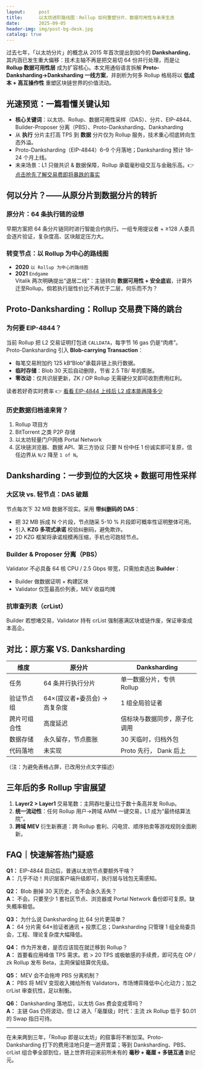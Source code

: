 ```yaml
---
layout:     post
title:      以太坊进阶路线图：Rollup 如何重塑分片、数据可用性与未来生态
date:       2025-09-05
header-img: img/post-bg-desk.jpg
catalog: true
---
```


过去七年，「以太坊分片」的概念从 2015 年首次提出到如今的 **Danksharding**，其内涵已发生重大偏移：技术主轴不再是把交易切 64 份并行处理，而是让 **Rollup 数据可用性层** 成为扩容核心。本文用通俗语言拆解 **Proto-Danksharding→Danksharding 一线方案**，并剖析为何多 Rollup 格局将以 **低成本 + 高互操作性** 重塑区块链世界的价值流动。

## 光速预览：一篇看懂关键认知

- **核心关键词**：以太坊、Rollup、数据可用性采样（DAS）、分片、EIP-4844、Builder-Proposer 分离（PBS）、Proto-Danksharding、Danksharding
- 从 **执行** 分片主打高 TPS 到 **数据** 分片仅为 Rollup 服务，技术重心彻底转向生态外溢。
- Proto-Danksharding（EIP-4844）6–9 个月落地；Danksharding 预计 18–24 个月上线。
- 未来场景：L1 只做共识 & 数据保障，Rollup 承载毫秒级交互与金融乐高。👉 [点击抢先了解交易费即将暴跌的事实](https://okxdog.com/)

## 何以分片？——从原分片到数据分片的转折

### 原分片：64 条执行链的设想
早期方案把 64 条分片链同时进行智能合约执行。一组专用提议者 + ≥128 人委员会逐片验证，复杂度高、区块敲定压力大。

### 转变节点：以 Rollup 为中心的路线图
- **2020** `以 Rollup 为中心的路线图`  
- **2021** `Endgame`  
Vitalik 两次明确提出“退居二线”：主链转向 **数据可用性 + 安全底岩**，计算外迁至Rollup。倘若执行层性价比不再优于二层，何乐而不为？

## Proto-Danksharding：Rollup 交易费下降的跳台

### 为何要 EIP-4844？
当前 Rollup 把 L2 交易证明打包进 `CALLDATA`，每字节 16 gas 仍是“肉疼”。Proto-Danksharding 引入 **Blob-carrying Transaction**：

- 每笔交易附加约 125 kB“Blob”承载非链上执行数据。
- **临时存储**：Blob 30 天后自动删除，节省 2.5 TB/ 年的膨胀。
- **零改动**：仅共识层更新，ZK / OP Rollup 无需硬分叉即可收割费用红利。

读者若好奇实时费率 👉 [看看 EIP-4844 上线后 L2 成本能再降多少](https://okxdog.com/)

### 历史数据归档谁来背？
1. Rollup 项目方  
2. BitTorrent 之类 P2P 存储  
3. 以太坊轻量门户网络 Portal Network  
4. 区块链浏览器、数据 API、第三方协议
只要 N 份中任 1 份诚实即可复原，信任边界从 `N/2` 降至 `1 of N`。

## Danksharding：一步到位的大区块 + 数据可用性采样

### 大区块 vs. 轻节点：DAS 破题
节点每次下 32 MB 数据不现实。采用 **带纠删码的 DAS**：

- 把 32 MB 拆成 N 个片段，节点随采 5-10 % 片段即可概率性证明整体可用。
- 引入 **KZG 多项式承诺** 校验纠删码，避免欺诈。
- 2D KZG 框架将承诺规模再压缩，手机也可跑轻节点。

### Builder & Proposer 分离（PBS）
Validator 不必具备 64 核 CPU / 2.5 Gbps 带宽，只需拍卖选出 **Builder**：  
- Builder 做数据证明 + 构建区块  
- Validator 仅签最高价列表，MEV 收益均摊

### 抗审查列表（crList）
Builder 若想堵交易，Validator 持有 crList 强制塞满区块或链作废，保证审查成本高企。

## 对比：原方案 VS. Danksharding
| 维度 | 原分片 | Danksharding |
|---|---|---|
| 任务 | 64 条并行执行分片 | 单一数据分片，专供 Rollup |
| 验证节点组 | 64×(提议者+委员会) → 高复杂度 | 1 组全局验证者 |
| 跨片可组合性 | 高度延迟 | 信标块与数据同步，原子化调用 |
| 数据存储 | 永久留存，节点膨胀 | 30 天临时，归档外包 |
| 代码落地 | 未实现 | Proto 先行， Dank 后上 |

（注：为避免表格占屏，已改用分点文字描述）

## 三年后的多 Rollup 宇宙展望
1. **Layer2 > Layer1** 交易笔数：主网吞吐量让位于数十条高并发 Rollup。  
2. **统一流动性**：任何 Rollup 用户→跨域 AMM 一键交易，L1 成为“最终结算法院”。  
3. **跨域 MEV** 衍生新赛道：跨 Rollup 套利、闪电贷、顺序拍卖等游戏规则全面刷新。

## FAQ｜快速解答热门疑惑

**Q1：** EIP-4844 启动后，普通以太坊节点要额外干啥？  
**A：** 几乎不动！共识层客户端升级即可，执行层与钱包无需感知。

**Q2：** Blob 删掉 30 天历史，会不会永久丢失？  
**A：** 不会。只要至少 1 套社区节点、浏览器或 Portal Network 备份即可复原。缺失概率极低。

**Q3：** 为什么说 Danksharding 比 64 分片更简单？  
**A：** 64 分片需 64×验证者通讯 + 投票汇总；Danksharding 只管理 1 组全局委员会，工程、理论复杂度大幅降低。

**Q4：** 作为开发者，是否应该现在就迁移到 Rollup？  
**A：** 首要看应用峰值 TPS 需求。若 > 20 TPS 或极敏感的手续费，即可先在 OP / zk Rollup 发布 Beta，主网保留结算优先级。

**Q5：** MEV 会不会拖垮 PBS 分离机制？  
**A：** PBS 将 MEV 变现收入摊给所有 Validators，市场博弈降低中心化动力；加之 crList 审查抗性，足以制衡。

**Q6：** Danksharding 落地后，以太坊 Gas 费会变成零吗？  
**A：** 主链 Gas 仍将波动，但 L2 进入「毫厘级」时代：主流 zk Rollup 低于 $0.01 的 Swap 指日可待。

---

在未来两到三年，「Rollup 即是以太坊」的叙事将不断加深。Proto-Danksharding 打下的费用洼地只是一道开胃菜；等到 Danksharding、PBS、crList 组合拳全部到位，链上世界将迎来前所未有的 **毫秒 + 毫厘 + 多链互通** 新纪元。
